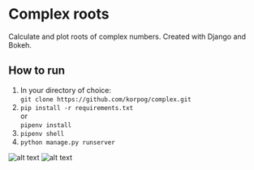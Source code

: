 # Complex roots
Calculate and plot roots of complex numbers. Created with Django and Bokeh.

## How to run
1. In your directory of choice:  
```git clone https://github.com/korpog/complex.git```
2. ```pip install -r requirements.txt```  
or  
```pipenv install```
3. ```pipenv shell```  
4. ```python manage.py runserver```


![alt text](https://i.imgur.com/JlAQCiJ.png "Complex 1")
![alt text](https://i.imgur.com/3ju5EbW.png "Complex 2")
